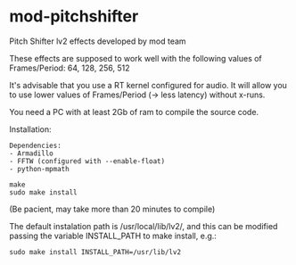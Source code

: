 mod-pitchshifter
================

Pitch Shifter lv2 effects developed by mod team

These effects are supposed to work well with the
following values of Frames/Period: 64, 128, 256, 512

It's advisable that you use a RT kernel configured for audio.
It will allow you to use lower values of Frames/Period (-> less latency) without x-runs.

You need a PC with at least 2Gb of ram to compile the source code.

Installation:

	Dependencies:
	- Armadillo
	- FFTW (configured with --enable-float)
	- python-mpmath

	make
	sudo make install

(Be pacient, may take more than 20 minutes to compile)


The default instalation path is /usr/local/lib/lv2/, and this can be modified passing the variable INSTALL_PATH to make install, e.g.:

	sudo make install INSTALL_PATH=/usr/lib/lv2
